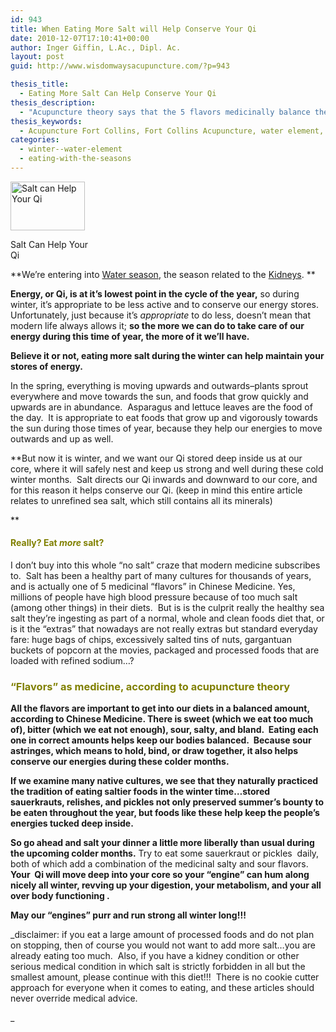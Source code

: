 ```yaml
---
id: 943
title: When Eating More Salt will Help Conserve Your Qi
date: 2010-12-07T17:10:41+00:00
author: Inger Giffin, L.Ac., Dipl. Ac.
layout: post
guid: http://www.wisdomwaysacupuncture.com/?p=943

thesis_title:
  - Eating More Salt Can Help Conserve Your Qi
thesis_description:
  - "Acupuncture theory says that the 5 flavors medicinally balance the body and conserve Qi.  Salt draws your Qi to your core, where it's stored in winter."
thesis_keywords:
  - Acupuncture Fort Collins, Fort Collins Acupuncture, water element, salt
categories:
  - winter--water-element
  - eating-with-the-seasons
---
```

<div id="attachment_945" style="width: 129px" class="wp-caption alignleft">
  <a href="http://www.wisdomwaysacupuncture.com/wp-content/uploads/2010/12/salt.jpg"><img class="size-full wp-image-945" title="salt" src="http://www.wisdomwaysacupuncture.com/wp-content/uploads/2010/12/salt.jpg" alt="Salt can Help Your Qi" width="119" height="78" /></a>
  
  <p class="wp-caption-text">
    Salt Can Help Your Qi
  </p>
</div>

**We&#8217;re entering into [Water season](http://www.wisdomwaysacupuncture.com/2018/01/12/the-depths-of-water-will-keep-you-balanced-this-winter/), the season related to the [Kidneys](http://www.wisdomwaysacupuncture.com/2017/12/29/is-your-jing-depleted/). ** 

**Energy, or Qi, is at it&#8217;s lowest point in the cycle of the year,** so during winter, it&#8217;s appropriate to be less active and to conserve our energy stores. Unfortunately, just because it&#8217;s _appropriate_ to do less, doesn&#8217;t mean that modern life always allows it; **so the more we can do to take care of our energy during this time of year, the more of it we&#8217;ll have.**

**Believe it or not, eating more salt during the winter can help maintain your stores of energy.** 

In the spring, everything is moving upwards and outwards&#8211;plants sprout everywhere and move towards the sun, and foods that grow quickly and upwards are in abundance.  Asparagus and lettuce leaves are the food of the day.  It is appropriate to eat foods that grow up and vigorously towards the sun during those times of year, because they help our energies to move outwards and up as well.

**But now it is winter, and we want our Qi stored deep inside us at our core, where it will safely nest and keep us strong and well during these cold winter months.  Salt directs our Qi inwards and downward to our core, and for this reason it helps conserve our Qi. (keep in mind this entire article relates to unrefined sea salt, which still contains all its minerals)
  
** 

#### <span style="color: #808000;">Really? Eat <em>more</em> salt?</span>

I don&#8217;t buy into this whole &#8220;no salt&#8221; craze that modern medicine subscribes to.  Salt has been a healthy part of many cultures for thousands of years, and is actually one of 5 medicinal &#8220;flavors&#8221; in Chinese Medicine. Yes, millions of people have high blood pressure because of too much salt (among other things) in their diets.  But is is the culprit really the healthy sea salt they&#8217;re ingesting as part of a normal, whole and clean foods diet that, or is it the &#8220;extras&#8221; that nowadays are not really extras but standard everyday fare: huge bags of chips, excessively salted tins of nuts, gargantuan buckets of popcorn at the movies, packaged and processed foods that are loaded with refined sodium&#8230;?

### <span style="color: #808000;"><strong>&#8220;Flavors&#8221; as medicine, according to acupuncture theory</strong></span>

**All the flavors are important to get into our diets in a balanced amount, according to Chinese Medicine. There is sweet (which we eat too much of), bitter (which we eat not enough), sour, salty, and bland.  Eating each one in correct amounts helps keep our bodies balanced.  Because sour astringes, which means to hold, bind, or draw together, it also helps conserve our energies during these colder months.**

**If we examine many native cultures, we see that they naturally practiced the tradition of eating saltier foods in the winter time&#8230;stored sauerkrauts, relishes, and pickles not only preserved summer&#8217;s bounty to be eaten throughout the year, but foods like these help keep the people&#8217;s energies tucked deep inside.**

**So go ahead and salt your dinner a little more liberally than usual during the upcoming colder months.** Try to eat some sauerkraut or pickles  daily, both of which add a combination of the medicinal salty and sour flavors. **Your  Qi will move deep into your core so your &#8220;engine&#8221; can hum along nicely all winter, revving up your digestion, your metabolism, and your all over body functioning .**

**May our &#8220;engines&#8221; purr and run strong all winter long!!!**

_disclaimer: if you eat a large amount of processed foods and do not plan on stopping, then of course you would not want to add more salt&#8230;you are already eating too much.  Also, if you have a kidney condition or other serious medical condition in which salt is strictly forbidden in all but the smallest amount, please continue with this diet!!!  There is no cookie cutter approach for everyone when it comes to eating, and these articles should never override medical advice.
  
_